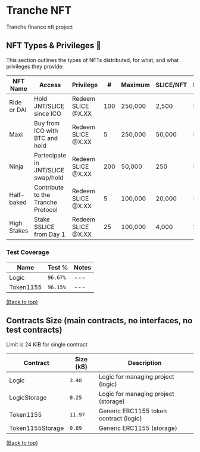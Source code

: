 # Tranche NFT
Tranche finance nft project

## **NFT Types & Privileges** 🤔

This section outlines the types of NFTs distributed, for what, and what privileges they provide:

<table>
    <thead>
      <tr>
        <th>NFT Name</th>
        <th>Access</th>
        <th>Privilege</th>
        <th>#</th>
        <th>Maximum</th>
        <th>SLICE/NFT</th>
        <th>Predicted</th>
      </tr>
    </thead>
    <tbody>
        <tr>
            <td>Ride or DAI</td>
            <td>Hold JNT/SLICE since ICO</td>
            <td>Redeem SLICE @X.XX</td>
            <td>100</td>
            <td>250,000</td>
            <td>2,500</td>
            <td>$X.XX</td>
        </tr>
        <tr>
            <td>Maxi</td>
            <td>Buy from ICO with BTC and hold</td>
            <td>Redeem SLICE @X.XX</td>
            <td>5</td>
            <td>250,000</td>
            <td>50,000</td>
            <td>$X.XX</td>
        </tr>
        <tr>
            <td>Ninja</td>
            <td>Partecipate in JNT/SLICE swap/hold</td>
            <td>Redeem SLICE @X.XX</td>
            <td>200</td>
            <td>50,000</td>
            <td>250</td>
            <td>$X.XX</td>
        </tr>
        <tr>
            <td>Half-baked</td>
            <td>Contribute to the Tranche Protocol</td>
            <td>Redeem SLICE @X.XX</td>
            <td>5</td>
            <td>100,000</td>
            <td>20,000</td>
            <td>$X.XX</td>
        </tr>
        <tr>
            <td>High Stakes</td>
            <td>Stake $SLICE from Day 1</td>
            <td>Redeem SLICE @X.XX</td>
            <td>25</td>
            <td>100,000</td>
            <td>4,000</td>
            <td>$X.XX</td>
        </tr>
    </tbody>
  </table>


### Test Coverage

<table>
    <thead>
      <tr>
        <th>Name</th>
        <th>Test %</th>
        <th>Notes</th>
      </tr>
    </thead>
    <tbody>
        <tr>
            <td>Logic</td>
            <td><code>96.67%</code></td>
            <td>---</td>
        </tr>
        <tr>
            <td>Token1155</td>
            <td><code>96.15%</code></td>
            <td>---</td>
        </tr>
    </tbody>
  </table>

[(Back to top)](#Tranche-NFT)

## Contracts Size (main contracts, no interfaces, no test contracts)
Limit is 24 KiB for single contract
<table>
    <thead>
      <tr>
        <th>Contract</th>
        <th>Size (kB)</th>
        <th>Description</th>
      </tr>
    </thead>
    <tbody>
        <tr>
            <td>Logic</td>
            <td><code>3.48</code></td>
            <td>Logic for managing project (logic)</td>
        </tr>
        <tr>
            <td>LogicStorage</td>
            <td><code>0.25</code></td>
            <td>Logic for managing project (storage)</td>
        </tr>
        <tr>
            <td>Token1155</td>
            <td><code>11.97</code></td>
            <td>Generic ERC1155 token contract (logic)</td>
        </tr>
        <tr>
            <td>Token1155Storage</td>
            <td><code>0.89</code></td>
            <td>Generic ERC1155 (storage)</td>
        </tr>
    </tbody>
  </table>

[(Back to top)](#Tranche-NFT)
